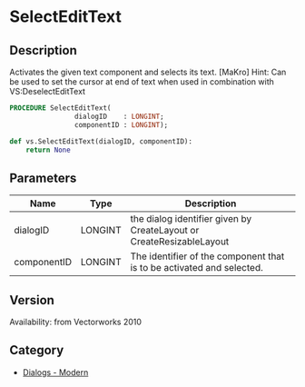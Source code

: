 # SelectEditText

## Description
Activates the given text component and selects its text.
[MaKro] Hint: Can be used to set the cursor at end of text when used in combination with VS:DeselectEditText

```pascal
PROCEDURE SelectEditText(
				dialogID    : LONGINT;
				componentID : LONGINT);
```

```python
def vs.SelectEditText(dialogID, componentID):
    return None
```

## Parameters
|Name|Type|Description|
|---|---|---|
|dialogID|LONGINT|the dialog identifier given by CreateLayout or CreateResizableLayout|
|componentID|LONGINT|The identifier of the component that is to be activated and selected.|

## Version
Availability: from Vectorworks 2010

## Category
* [Dialogs - Modern](../Categories/Dialogs%20-%20Modern.md)
